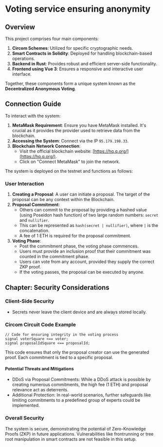 # Voting service ensuring anonymity

## Overview

This project comprises four main components:

1. **Circom Schemes**: Utilized for specific cryptographic needs.
2. **Smart Contracts in Solidity**: Deployed for handling blockchain-based operations.
3. **Backend in Rust**: Provides robust and efficient server-side functionality.
4. **Frontend using Vue 3**: Ensures a responsive and interactive user interface.

Together, these components form a unique system known as the **Decentralized Anonymous Voting**.

## Connection Guide

To interact with the system:

1. **MetaMask Requirement**: Ensure you have MetaMask installed. It's crucial as it provides the provider used to retrieve data from the blockchain.
2. **Accessing the System**: Connect via the IP `95.179.198.33`.
3. **Blockchain Network Connection**:
    - Visit the official blockchain website: [https://hq.q.org/](https://hq.q.org/).
    - Click on "Connect MetaMask" to join the network.

The system is deployed on the testnet and functions as follows:

### User Interaction

1. **Creating a Proposal**: A user can initiate a proposal. The target of the proposal can be any context within the Blockchain.
2. **Proposal Commitment**:
    - Others can commit to the proposal by providing a hashed value (using Poseidon hash function) of two large random numbers: `secret` and `nullifier`.
    - This can be represented as `hash(secret | nullifier)`, where `|` is the concatenation.
    - A fee of 1 ETH is required for the proposal commitment.
3. **Voting Phase**:
    - Post the commitment phase, the voting phase commences.
    - Users must provide an inclusion proof that their commitment was counted in the commitment phase.
    - Users can vote from any account, provided they supply the correct ZKP proof.
    - If the voting passes, the proposal can be executed by anyone.

## Chapter: Security Considerations

### Client-Side Security

- Secrets never leave the client device and are always stored locally.

### Circom Circuit Code Example

```circom
// Code for ensuring integrity in the voting process
signal voterSquare <== voter;
signal proposalIdSquare <== proposalId;
```

This code ensures that only the proposal creator can use the generated proof. Each commitment is tied to a specific proposal.
#### Potential Threats and Mitigations


* DDoS via Proposal Commitments: While a DDoS attack is possible by creating numerous commitments, the high fee (1 ETH) and proposal relevance act as deterrents.
* Additional Protection: In real-world scenarios, further safeguards like limiting commitments to a predefined group of experts could be implemented.

### Overall Security

The system is secure, demonstrating the potential of Zero-Knowledge Proofs (ZKP) in future applications. Vulnerabilities like frontrunning or tree root manipulation in smart contracts are not feasible in this setup.

